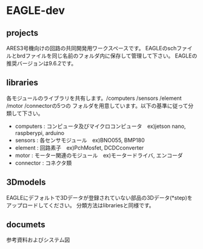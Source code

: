 # EAGLE-dev
## projects
ARES3号機向けの回路の共同開発用ワークスペースです。
EAGLEのschファイルとbrdファイルを同じ名前のフォルダ内に保存して管理して下さい。
EAGLEの推奨バージョンは9.6.2です。
## libraries
各モジュールのライブラリを共有します。/computers /sensors /element /motor /connectorの5つの
フォルダを用意しています。以下の基準に従って分類して下さい。
- computers : コンピュータ及びマイクロコンピュータ　ex)jetson nano, raspberypi, arduino
- sensors   : 各センサモジュール　ex)BNO055, BMP180
- element   : 回路素子　ex)PchMosfet, DCDCconverter
- motor     : モーター関連のモジュール　ex)モータードライバ, エンコーダ
- connector : コネクタ類
## 3Dmodels
EAGLEにデフォルトで3Dデータが登録されていない部品の3Dデータ(*step)をアップロードしてください。
分類方法はlibrariesと同様です。
## documets
参考資料およびシステム図
